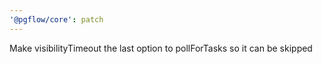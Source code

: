 ```yaml
---
'@pgflow/core': patch
---
```


Make visibilityTimeout the last option to pollForTasks so it can be skipped

